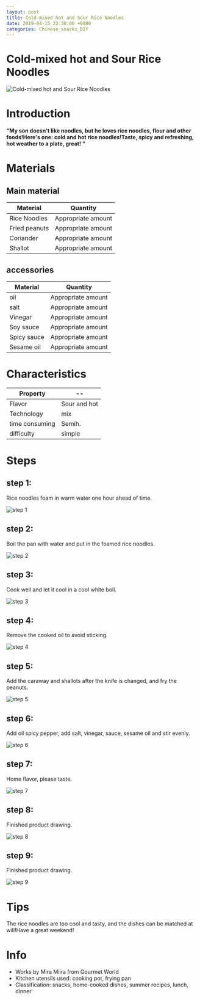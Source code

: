 ```yaml
---
layout: post
title: Cold-mixed hot and Sour Rice Noodles
date: 2019-04-15 22:30:00 +0800
categories: Chinese_snacks_DIY
---
```


# Cold-mixed hot and Sour Rice Noodles

![Cold-mixed hot and Sour Rice Noodles]({{site.baseurl}}/img/411083/411083.jpg)

# Introduction

**"My son doesn't like noodles, but he loves rice noodles, flour and other foods!Here's one: cold and hot rice noodles!Taste, spicy and refreshing, hot weather to a plate, great! "**

# Materials


## Main material

Material|Quantity
--|--
Rice Noodles|Appropriate amount
Fried peanuts|Appropriate amount
Coriander|Appropriate amount
Shallot|Appropriate amount

## accessories

Material|Quantity
--|--
oil|Appropriate amount
salt|Appropriate amount
Vinegar|Appropriate amount
Soy sauce|Appropriate amount
Spicy sauce|Appropriate amount
Sesame oil|Appropriate amount

# Characteristics

Property|--
--|--
Flavor|Sour and hot
Technology|mix
time consuming|Semih.
difficulty|simple

# Steps

## step 1:

Rice noodles foam in warm water one hour ahead of time.

![step 1]({{site.baseurl}}/img/411083/1.jpg)

## step 2:

Boil the pan with water and put in the foamed rice noodles.

![step 2]({{site.baseurl}}/img/411083/2.jpg)

## step 3:

Cook well and let it cool in a cool white boil.

![step 3]({{site.baseurl}}/img/411083/3.jpg)

## step 4:

Remove the cooked oil to avoid sticking.

![step 4]({{site.baseurl}}/img/411083/4.jpg)

## step 5:

Add the caraway and shallots after the knife is changed, and fry the peanuts.

![step 5]({{site.baseurl}}/img/411083/5.jpg)

## step 6:

Add oil spicy pepper, add salt, vinegar, sauce, sesame oil and stir evenly.

![step 6]({{site.baseurl}}/img/411083/6.jpg)

## step 7:

Home flavor, please taste.

![step 7]({{site.baseurl}}/img/411083/7.jpg)

## step 8:

Finished product drawing.

![step 8]({{site.baseurl}}/img/411083/8.jpg)

## step 9:

Finished product drawing.

![step 9]({{site.baseurl}}/img/411083/9.jpg)

# Tips

The rice noodles are too cool and tasty, and the dishes can be matched at will!Have a great weekend!

# Info

- Works by Mira Miira from Gourmet World
- Kitchen utensils used: cooking pot, frying pan
- Classification: snacks, home-cooked dishes, summer recipes, lunch, dinner